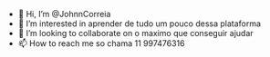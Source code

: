 - 👋 Hi, I’m @JohnnCorreia
- 👀 I’m interested in  aprender de tudo um pouco dessa plataforma
- 💞️ I’m looking to collaborate on o maximo que conseguir ajudar
- 📫 How to reach me  so chama 11 997476316

<!---

JohnnCorreia/JohnnCorreia is a ✨ special ✨ repository because its `README.md` (this file) appears on your GitHub profile.
You can click the Preview link to take a look at your changes.
---
